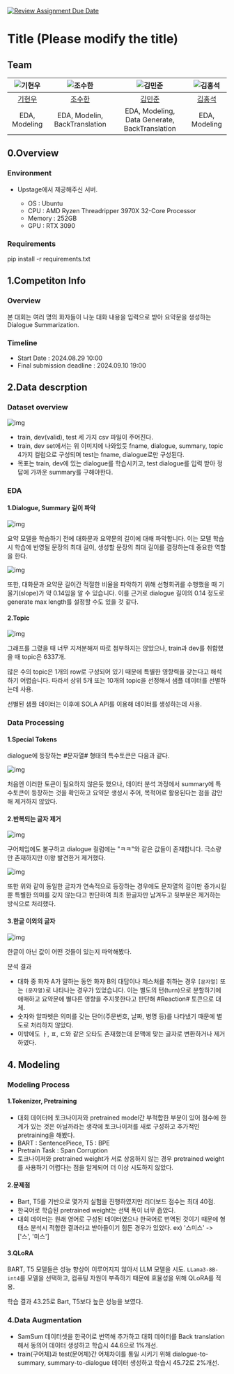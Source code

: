 [![Review Assignment Due Date](https://classroom.github.com/assets/deadline-readme-button-22041afd0340ce965d47ae6ef1cefeee28c7c493a6346c4f15d667ab976d596c.svg)](https://classroom.github.com/a/zHsKfIy0)

# Title (Please modify the title)
## Team

| ![기현우](https://github.com/user-attachments/assets/446f86a6-a08a-4d60-a846-4e470b031ad1)| ![조수한](https://github.com/user-attachments/assets/e1160f18-4441-4156-bd58-f5be8e076782)| ![김민준](https://github.com/user-attachments/assets/3a6a96ca-3d4e-4669-b5c9-19a3cca18a7a)| ![김홍석](https://github.com/user-attachments/assets/b0a17b67-255d-4eec-9303-b39673ef2352)| 
| :--------------------------------------------------------------: | :--------------------------------------------------------------: | :--------------------------------------------------------------: | :--------------------------------------------------------------: | 
|            [기현우](https://github.com/UpstageAILab)             |            [조수한](https://github.com/UpstageAILab)             |            [김민준](https://github.com/UpstageAILab)             |            [김홍석](https://github.com/UpstageAILab)             |            
|                         EDA, Modeling                            |                            EDA, Modelin, BackTranslation                            |                            EDA, Modeling, Data Generate, BackTranslation                          |                            EDA, Modeling

## 0.Overview
### Environment
- Upstage에서 제공해주신 서버.

    - OS : Ubuntu
    - CPU : AMD Ryzen Threadripper 3970X 32-Core Processor
    - Memory : 252GB
    - GPU : RTX 3090


### Requirements
pip install -r requirements.txt

## 1.Competiton Info

### Overview

본 대회는 여러 명의 화자들이 나눈 대화 내용을 입력으로 받아 요약문을 생성하는 Dialogue Summarization.

### Timeline

- Start Date : 2024.08.29 10:00
- Final submission deadline : 2024.09.10 19:00


## 2.Data descrption

### Dataset overview

![img](./doc_imgs/0001.png)

- train, dev(valid), test 세 가지 csv 파일이 주어진다.
- train, dev set에서는 위 이미지에 나와있듯 fname, dialogue, summary, topic 4가지 컬럼으로 구성되며 test는 fname, dialogue로만 구성된다.
- 목표는 train, dev에 있는 dialogue를 학습시키고, test dialogue를 입력 받아 정답에 가까운 summary를 구해야한다.

### EDA

#### 1.Dialogue, Summary 길이 파악

![img](./doc_imgs/0002.png)

요약 모델을 학습하기 전에 대화문과 요약문의 길이에 대해 파악합니다. 이는 모델 학습시 학습에 반영될 문장의 최대 길이, 생성할 문장의 최대 길이를 결정하는데 중요한 역할을 한다.

![img](./doc_imgs/0003.png)

또한, 대화문과 요약문 길이간 적절한 비율을 파악하기 위해 선형회귀를 수행했을 때 기울기(slope)가 약 0.14임을 알 수 있습니다. 이를 근거로 dialogue 길이의 0.14 정도로 generate max length를 설정할 수도 있을 것 같다.

#### 2.Topic

![img](./doc_imgs/0004.png)

그래프를 그렸을 때 너무 지저분해져 따로 첨부하지는 않았으나, train과 dev를 취합했을 때 topic은 6337개.

많은 수의 topic은 1개의 row로 구성되어 있기 때문에 특별한 영향력을 갖는다고 해석하기 어렵습니다. 따라서 상위 5개 또는 10개의 topic을 선정해서 샘플 데이터를 선별하는데 사용.

선별된 샘플 데이터는 이후에 SOLA API를 이용해 데이터를 생성하는데 사용.


### Data Processing

#### 1.Special Tokens

dialogue에 등장하는 #문자열# 형태의 특수토큰은 다음과 같다.

![img](./doc_imgs/0005.png)

처음엔 이러한 토큰이 필요하지 않은듯 했으나, 데이터 분석 과정에서 summary에 특수토큰이 등장하는 것을 확인하고 요약문 생성시 주어, 목적어로 활용된다는 점을 감안해 제거하지 않았다.

#### 2.반복되는 글자 제거

![img](./doc_imgs/0006.png)

구어체임에도 불구하고 dialogue 컬럼에는 "ㅋㅋ"와 같은 값들이 존재합니다. 극소량만 존재하지만 이왕 발견한거 제거했다.

![img](./doc_imgs/0007.png)

또한 위와 같이 동일한 글자가 연속적으로 등장하는 경우에도 문자열의 길이만 증가시킬 뿐 특별한 의미를 갖지 않는다고 판단하여 최초 한글자만 남겨두고 뒷부분은 제거하는 방식으로 처리했다.

#### 3.한글 이외의 글자

![img](./doc_imgs/0008.png)

한글이 아닌 값이 어떤 것들이 있는지 파악해봤다. 

분석 결과

- 대화 중 화자 A가 말하는 동안 화자 B의 대답이나 제스처를 취하는 경우 ```[문자열]``` 또는 ```(문자열)```로 나타나는 경우가 있었습니다. 이는 별도의 턴(turn)으로 분할하기에 애매하고 요약문에 별다른 영향을 주지못한다고 판단해 #Reaction# 토큰으로 대체.
- 숫자와 알파벳은 의미를 갖는 단어(주문번호, 날짜, 병명 등)를 나타냈기 때문에 별도로 처리하지 않았다.
- 이밖에도 ㅏ, ㅍ, ㄷ와 같은 오타도 존재했는데 문맥에 맞는 글자로 변환하거나 제거하였다.


## 4. Modeling

### Modeling Process

#### 1.Tokenizer, Pretraining

- 대회 데이터에 토크나이저와 pretrained model간 부적합한 부분이 있어 점수에 한계가 있는 것은 아닐까라는 생각에 토크나이저를 새로 구성하고 추가적인 pretraining을 해봤다.
- BART : SentencePiece, T5 : BPE
- Pretrain Task : Span Corruption
- 토크나이저와 pretrained weight가 서로 상응하지 않는 경우 pretrained weight를 사용하기 어렵다는 점을 알게되어 더 이상 시도하지 않았다.

#### 2.문제점

- Bart, T5를 기반으로 몇가지 실험을 진행하였지만 리더보드 점수는 최대 40점.
- 한국어로 학습된 pretrained weight는 선택 폭이 너무 좁았다.
- 대회 데이터는 원래 영어로 구성된 데이터였으나 한국어로 번역된 것이기 때문에 형태소 분석시 적합한 결과라고 받아들이기 힘든 경우가 있었다. ex) '스미스' -> ['스', '미스']

#### 3.QLoRA

BART, T5 모델들은 성능 향상이 이루어지지 않아서 LLM 모델을 시도. ```LLama3-8B-int4```를 모델을 선택하고, 컴퓨팅 자원이 부족하기 때문에 효율성을 위해 QLoRA를 적용.

학습 결과 43.25로 Bart, T5보다 높은 성능을 보였다.

### 4.Data Augmentation

- SamSum 데이터셋을 한국어로 번역해 추가하고 대회 데이터를 Back translation해서 동의어 데이터 생성하고 학습시 44.6으로 1%개선.
- train(구어체)과 test(문어체)간 어체차이를 통일 시키기 위해 dialogue-to-summary, summary-to-dialogue 데이터 생성하고 학습시 45.72로 2%개선.